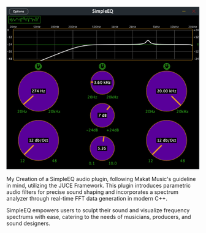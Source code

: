 
![Simple EQ GUI](https://github.com/HENRYCCHH/SimpleEQ/blob/main/SimpleEQ_GUI.png)


My Creation of a SimpleEQ audio plugin, 
following  Makat Music's guideline in mind, 
utilizing the JUCE Framework. 
This plugin introduces parametric audio filters 
for precise sound shaping and incorporates a spectrum analyzer 
through real-time FFT data generation in modern C++. 

SimpleEQ empowers users to sculpt their sound and visualize 
frequency spectrums with ease, catering to the needs of 
musicians, producers, and sound designers.
